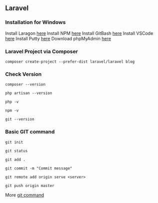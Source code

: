 ## Laravel 

### Installation for Windows

Install Laragon [here](https://sourceforge.net/projects/laragon/files/releases/4.0/laragon-full.exe)
Install NPM [here](https://nodejs.org/en/)
Install GitBash [here](https://git-scm.com/download/win)
Install VSCode [here](https://code.visualstudio.com/download)
Install Putty [here](https://www.chiark.greenend.org.uk/~sgtatham/putty/latest.html)
Download phpMyAdmin [here](hhttps://files.phpmyadmin.net/phpMyAdmin/4.9.1/phpMyAdmin-4.9.1-all-languages.zip)

### Laravel Project via Composer

    composer create-project --prefer-dist laravel/laravel blog

### Check Version

    composer --version

    php artisan --version

    php -v

    npm -v

    git --version

### Basic GIT command

    git init

    git status

    git add .

    git commit -m "Commit message"

    git remote add origin serve <server>

    git push origin master

More [git command](https://git-scm.com/docs/git)



